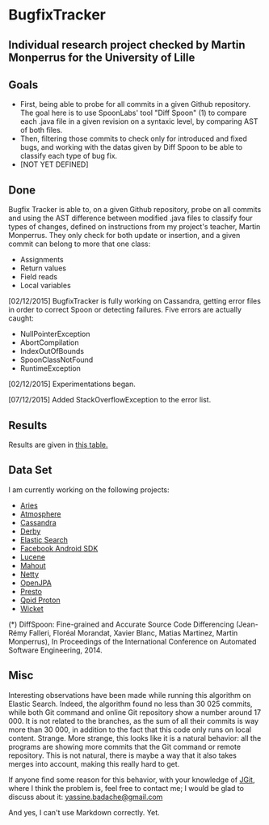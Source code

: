 BugfixTracker
=============

## Individual research project checked by Martin Monperrus for the University of Lille 



Goals
-----

* First, being able to probe for all commits in a given Github repository. The goal here is to use SpoonLabs'
tool "Diff Spoon" (1) to compare each .java file in a given revision on a syntaxic level, by comparing AST of both files.
* Then, filtering those commits to check only for introduced and fixed bugs, and working
  with the datas given by Diff Spoon to be able to classify each type of bug fix. 
* [NOT YET DEFINED]
        


Done
----
Bugfix Tracker is able to, on a given Github repository, probe on all commits and using the
AST difference between modified .java files to classify four types of changes, defined on
instructions from my project's teacher, Martin Monperrus. They only check for both update or
insertion, and a given commit can belong to more that one class:
   - Assignments
   - Return values
   - Field reads
   - Local variables
        
        
[02/12/2015] BugfixTracker is fully working on Cassandra, getting error files in order to correct
Spoon or detecting failures. Five errors are actually caught:
   - NullPointerException
   - AbortCompilation
   - IndexOutOfBounds
   - SpoonClassNotFound
   - RuntimeException
   		
[02/12/2015] Experimentations began.

[07/12/2015] Added StackOverflowException to the error list.
    
    
    
Results
-------
Results are given in [this table.](https://github.com/VaubanParty/BugfixTracker/blob/master/results/table.md)
    
   
Data Set
--------
I am currently working on the following projects:

* [Aries](https://github.com/apache/aries)
* [Atmosphere](https://github.com/Atmosphere/atmosphere)
* [Cassandra](https://github.com/apache/cassandra)
* [Derby](https://github.com/apache/derby)
* [Elastic Search](https://github.com/elastic/elasticsearch)
* [Facebook Android SDK](https://github.com/facebook/facebook-android-sdk)
* [Lucene](https://github.com/apache/lucene-solr)
* [Mahout](https://github.com/apache/mahout)
* [Netty](https://github.com/netty/netty)
* [OpenJPA](https://github.com/apache/openjpa)
* [Presto](https://github.com/facebook/presto)
* [Qpid Proton](https://github.com/apache/qpid-proton)
* [Wicket](https://github.com/apache/wicket)
    

        
(*) DiffSpoon: Fine-grained and Accurate Source Code Differencing (Jean-Rémy Falleri, Floréal Morandat,
Xavier Blanc, Matias Martinez, Martin Monperrus), In Proceedings of the International Conference on
Automated Software Engineering, 2014.



Misc
----
Interesting observations have been made while running this algorithm on Elastic Search. Indeed, the algorithm
found no less than 30 025 commits, while both Git command and online Git repository show a number around 17 000.
It is not related to the branches, as the sum of all their commits is way more than 30 000, in addition to the
fact that this code only runs on local content. Strange.
More strange, this looks like it is a natural behavior: all the programs are showing more commits that the Git
command or remote repository. This is not natural, there is maybe a way that it also takes merges into account,
making this really hard to get.

If anyone find some reason for this behavior, with your knowledge of [JGit](https://github.com/eclipse/jgit), where I think the problem is, feel free to contact me; I would be glad to discuss about it:
	yassine.badache@gmail.com
	
	
And yes, I can't use Markdown correctly. Yet.

